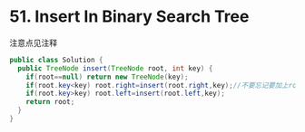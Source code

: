 # 51. Insert In Binary Search Tree

注意点见注释

```java
public class Solution {
  public TreeNode insert(TreeNode root, int key) {
    if(root==null) return new TreeNode(key);
    if(root.key<key) root.right=insert(root.right,key);//不要忘记要加上root.right=
    if(root.key>key) root.left=insert(root.left,key);
    return root;
  }
}
